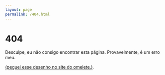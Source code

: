 ```yaml
---
layout: page
permalink: /404.html
---
```


# 404

Desculpe, eu não consigo encontrar esta página. Provavelmente, é um erro meu.

<a href="{{ site.baseurl }}/assets/figuras/404_not_found.jpeg">(peguei esse desenho no site do omelete.)</a>.
